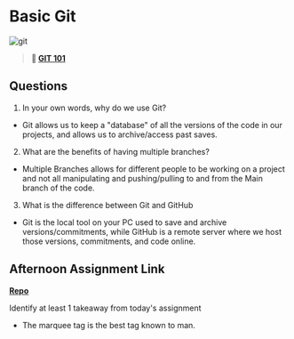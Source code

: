 # Basic Git

![git](https://git-scm.com/images/branching-illustration@2x.png)

> **📖 [GIT 101](https://codeworksacademy.com/fs-student-guide/resources/wk1/01-GIT)**

## Questions

1. In your own words, why do we use Git?

- Git allows us to keep a "database" of all the versions of the code in our projects, and allows us to archive/access past saves.

2. What are the benefits of having multiple branches?

- Multiple Branches allows for different people to be working on a project and not all manipulating and pushing/pulling to and from the Main branch of the code.

3. What is the difference between Git and GitHub

- Git is the local tool on your PC used to save and archive versions/commitments, while GitHub is a remote server where we host those versions, commitments, and code online.

## Afternoon Assignment Link

**[Repo](https://github.com/TheOneTrueRy/day-1)**

Identify at least 1 takeaway from today's assignment

- The marquee tag is the best tag known to man.